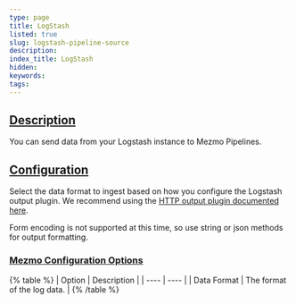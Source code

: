 ```yaml
---
type: page
title: LogStash
listed: true
slug: logstash-pipeline-source
description: 
index_title: LogStash
hidden: 
keywords: 
tags: 
---
```


## [Description](https://docs.mezmo.com/docs/logstash-pipeline-source#description)

You can send data from your Logstash instance to Mezmo Pipelines.

## [Configuration](https://docs.mezmo.com/docs/logstash-pipeline-source#configuration)

Select the data format to ingest based on how you configure the Logstash output plugin. We recommend using the [HTTP output plugin documented here](https://www.elastic.co/guide/en/logstash/current/plugins-outputs-http.html).

Form encoding is not supported at this time, so use string or json methods for output formatting.

### [Mezmo Configuration Options](https://docs.mezmo.com/docs/logstash-pipeline-source#mezmo-configuration-options)

{% table %}
| Option | Description | 
| ---- | ---- | 
| Data Format | The format of the log data. | 
{% /table %}